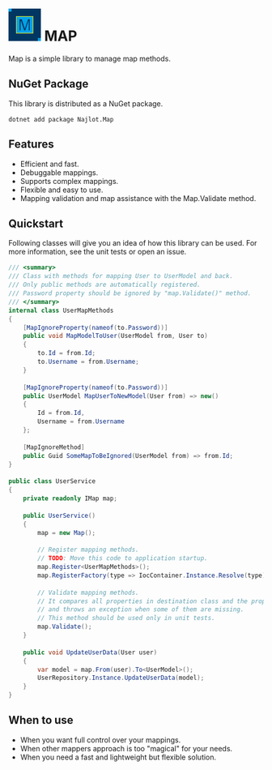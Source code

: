 # ![M](images/icon.png) MAP
Map is a simple library to manage map methods.

## NuGet Package
This library is distributed as a NuGet package.
```
dotnet add package Najlot.Map
```

## Features
- Efficient and fast.
- Debuggable mappings.
- Supports complex mappings.
- Flexible and easy to use.
- Mapping validation and map assistance with the Map.Validate method.

## Quickstart
Following classes will give you an idea of how this library can be used.
For more information, see the unit tests or open an issue.

```csharp
/// <summary>
/// Class with methods for mapping User to UserModel and back.
/// Only public methods are automatically registered.
/// Password property should be ignored by "map.Validate()" method.
/// </summary>
internal class UserMapMethods
{
	[MapIgnoreProperty(nameof(to.Password))]
	public void MapModelToUser(UserModel from, User to)
	{
		to.Id = from.Id;
		to.Username = from.Username;
	}

	[MapIgnoreProperty(nameof(to.Password))]
	public UserModel MapUserToNewModel(User from) => new()
	{
		Id = from.Id,
		Username = from.Username
	};

	[MapIgnoreMethod]
	public Guid SomeMapToBeIgnored(UserModel from) => from.Id;
}

public class UserService
{
	private readonly IMap map;

	public UserService()
	{
		map = new Map();

		// Register mapping methods.
		// TODO: Move this code to application startup.
		map.Register<UserMapMethods>();
		map.RegisterFactory(type => IocContainer.Instance.Resolve(type));

		// Validate mapping methods.
		// It compares all properties in destination class and the properties used in map methods
		// and throws an exception when some of them are missing.
		// This method should be used only in unit tests.
		map.Validate();
	}

	public void UpdateUserData(User user)
	{
		var model = map.From(user).To<UserModel>();
		UserRepository.Instance.UpdateUserData(model);
	}
}
```

## When to use
- When you want full control over your mappings.  
- When other mappers approach is too "magical" for your needs.  
- When you need a fast and lightweight but flexible solution.